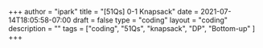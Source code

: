 +++
author = "ipark"
title = "[51Qs] 0-1 Knapsack"
date =  2021-07-14T18:05:58-07:00
draft =  false
type = "coding"
layout = "coding"
description = ""
tags = ["coding", "51Qs", "knapsack", "DP", "Bottom-up"
]
+++

<script src="https://gist.github.com/ipark-CS/7119398f1239a621d4556f29de846830.js"></script>
